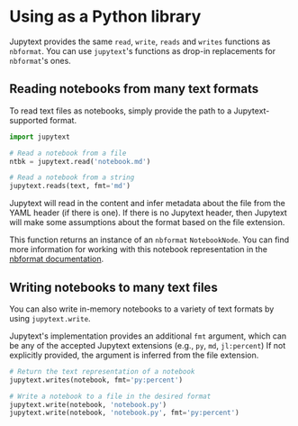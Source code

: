 # Using as a Python library

Jupytext provides the same `read`, `write`, `reads` and `writes` functions as `nbformat`.
You can use `jupytext`'s functions as drop-in replacements for `nbformat`'s ones.

## Reading notebooks from many text formats

To read text files as notebooks, simply provide the path to a Jupytext-supported
format.
```python
import jupytext

# Read a notebook from a file
ntbk = jupytext.read('notebook.md')

# Read a notebook from a string
jupytext.reads(text, fmt='md')
```

Jupytext will read in the content and infer metadata about the file
from the YAML header (if there is one). If there is no Jupytext header,
then Jupytext will make some assumptions about the format based on the
file extension.

This function returns an instance of an `nbformat` `NotebookNode`. You
can find more information for working with this notebook representation
in the [nbformat documentation](https://nbformat.readthedocs.io).

## Writing notebooks to many text files

You can also write in-memory notebooks to a variety of text formats by
using `jupytext.write`.

Jupytext's implementation provides an additional `fmt` argument,
which can be any of the accepted Jupytext extensions (e.g., `py`, `md`, `jl:percent`)
If not explicitly provided, the argument is inferred from the file extension.

```python
# Return the text representation of a notebook
jupytext.writes(notebook, fmt='py:percent')

# Write a notebook to a file in the desired format
jupytext.write(notebook, 'notebook.py')
jupytext.write(notebook, 'notebook.py', fmt='py:percent')
```

